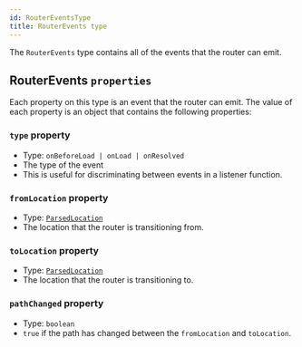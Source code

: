 ```yaml
---
id: RouterEventsType
title: RouterEvents type
---
```


The `RouterEvents` type contains all of the events that the router can emit.

## RouterEvents `properties`

Each property on this type is an event that the router can emit. The value of each property is an object that contains the following properties:

### `type` property

- Type: `onBeforeLoad | onLoad | onResolved`
- The type of the event
- This is useful for discriminating between events in a listener function.

### `fromLocation` property

- Type: [`ParsedLocation`](./api/router/ParsedLocationType)
- The location that the router is transitioning from.

### `toLocation` property

- Type: [`ParsedLocation`](./api/router/ParsedLocationType)
- The location that the router is transitioning to.

### `pathChanged` property

- Type: `boolean`
- `true` if the path has changed between the `fromLocation` and `toLocation`.
